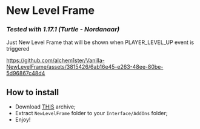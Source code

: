 
# New Level Frame

### _Tested with 1.17.1 (Turtle - Nordanaar)_

Just New Level Frame that will be shown when PLAYER_LEVEL_UP event is triggered


https://github.com/alchem1ster/Vanilla-NewLevelFrame/assets/3815426/6ab16e45-e263-48ee-80be-5d96867c48d4


## How to install
- Download [THIS](https://github.com/alchem1ster/Vanilla-NewLevelFrame/releases/latest/download/NewLevelFrame.zip) archive;  
- Extract `NewLevelFrame` folder to your `Interface/AddOns` folder;  
- Enjoy!  
